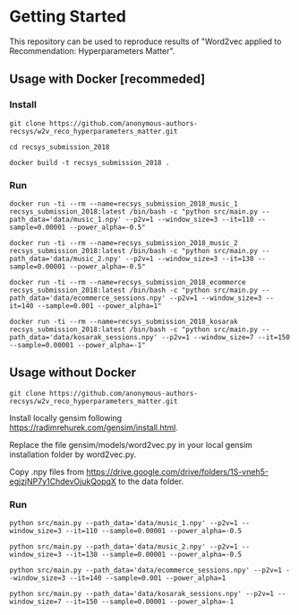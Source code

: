 # Getting Started
This repository can be used to reproduce results of "Word2vec applied to Recommendation: Hyperparameters Matter".

## Usage with Docker [recommeded]

### Install

`git clone https://github.com/anonymous-authors-recsys/w2v_reco_hyperparameters_matter.git`

`cd recsys_submission_2018`

`docker build -t recsys_submission_2018 .`

### Run

`docker run -ti --rm --name=recsys_submission_2018_music_1 recsys_submission_2018:latest /bin/bash -c "python src/main.py --path_data='data/music_1.npy' --p2v=1 --window_size=3 --it=110 --sample=0.00001 --power_alpha=-0.5"`

`docker run -ti --rm --name=recsys_submission_2018_music_2 recsys_submission_2018:latest /bin/bash -c "python src/main.py --path_data='data/music_2.npy' --p2v=1 --window_size=3 --it=130 --sample=0.00001 --power_alpha=-0.5"`

`docker run -ti --rm --name=recsys_submission_2018_ecommerce recsys_submission_2018:latest /bin/bash -c "python src/main.py --path_data='data/ecommerce_sessions.npy' --p2v=1 --window_size=3 --it=140 --sample=0.001 --power_alpha=1"`

`docker run -ti --rm --name=recsys_submission_2018_kosarak recsys_submission_2018:latest /bin/bash -c "python src/main.py --path_data='data/kosarak_sessions.npy' --p2v=1 --window_size=7 --it=150 --sample=0.00001 --power_alpha=-1"`


## Usage without Docker

`git clone https://github.com/anonymous-authors-recsys/w2v_reco_hyperparameters_matter.git`

Install locally gensim following https://radimrehurek.com/gensim/install.html.

Replace the file gensim/models/word2vec.py in your local gensim installation folder by word2vec.py.

Copy .npy files from https://drive.google.com/drive/folders/1S-vneh5-egjzjNP7y1ChdevOjukQopqX to the data folder.

### Run

`python src/main.py --path_data='data/music_1.npy' --p2v=1 --window_size=3 --it=110 --sample=0.00001 --power_alpha=-0.5`

`python src/main.py --path_data='data/music_2.npy' --p2v=1 --window_size=3 --it=130 --sample=0.00001 --power_alpha=-0.5`

`python src/main.py --path_data='data/ecommerce_sessions.npy' --p2v=1 --window_size=3 --it=140 --sample=0.001 --power_alpha=1`

`python src/main.py --path_data='data/kosarak_sessions.npy' --p2v=1 --window_size=7 --it=150 --sample=0.00001 --power_alpha=-1`
